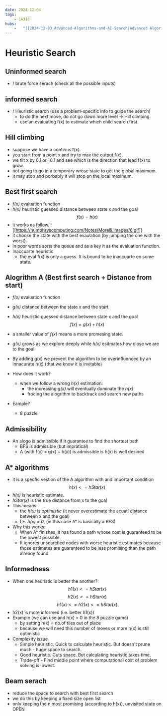 ```yaml
---
date: 2024-12-04 
tags: 
    - CA318
hubs: 
    -   "[[2024-12-03_Advanced-Algorithms-and-AI-Search|Advanced Algorithms and AI Search]]"
---
```


# Heuristic Search

## Uninformed search 
- / brute force serach (check all the possible inputs)

## informed search  
- / Heuristic search (use a problem-specific info to guide the search)
    - to do the next move, do not go down more level -> Hill climbing.
    - use an evaluating f(x) to estimate which child search first.

## Hill climbing
  - suppose we have a continus f(x).
  - you start from a point x and try to max the output f(x).
  - we tilt x by 0.1 or -0.1 and see which is the direction that lead f(x) to grow.
  - not going to go in a temporary wrose state to get the global maximum.
  - it may stop and porbably it will stop on the local maximum.

## Best first search
- *f(x)* evaluation function 
- *h(x)* heuristic guessed distance between state x and the goal
$$
f(x) = h(x)
$$
- it works as follow.
![[https://humphryscomputing.com/Notes/Morelli.images/6.gif]]
- it choose the state with the best evaulation (by jumping the one with the worst).
- in poor words sorts the queue and as a key it as the evaluation function.
- Inaccuarte heuristic
  - the eval f(x) is only a guess. It is bound to be inaccuarte on some state.

## Alogrithm A (Best first search + Distance from start)
- *f(x)* evaluation function 
- *g(x)* distance between the state x and the start
- *h(x)* heuristic guessed distance between state x and the goal
$$
f(x) = g(x) + h(x)
$$
- a smaller value of *f(x)* means a more promesing state.
- *g(x)* grows as we explore deeply while *h(x)* esitmates how close we are to the goal

- By adding g(x) we prevent the algorithm to be overinfluenced by an innacurate h(x) (that we know it is invitable)
- How does it work?
  - when we follow a wrong *h(x)* estimation:
    - the increasing *g(x)* will eventually dominate the *h(x)*
    - frocing the alogrithm to backtrack and search new paths
- Eample?
  - 8 puzzle

## Admissibility
- An alogo is admissible if it guarantee to find the shortest path
  - BFS is admissible (but impratical)
  - A (with f(x) = g(x) + h(x)) is admissible is h(x) is well desined

## A* algorithms
- it is a specfic vestion of the A algorithm with and important condition
$$
h(x) <= hStar(x)
$$
- *h(x)* is heuristic estimate. 
- *hStar(x)* is the true distance from x to the goal
- This means:
  - the *h(x)* is *optimistic* (it never overestimate the acuatl distance between x and the goal)
  - I.E. *h(x) = 0*, (in this case A* is basically a BFS)
- Why this works:
  - When A* finishes, it has found a path whose cost is guaranteed to be the lowest possible.
  - It ignores unsearched nodes with worse heuristic estimates because those estimates are guaranteed to be less promising than the path already found.

## Informedness
- When one heuristic is better the another?
$$
h1(x) <= hStar(x)
$$
$$
h2(x) <= hStar(x)
$$
$$
h1(x) <= h2(x) <= hStar(x)
$$
- h2(x) is more informed (i.e. better h1(x))
- Example (we can use and h(x) > 0 in the 8 puzzle game)
  - by setting h(x) = no.of tiles out of place
  - because we will need this number of moves or more h(x) is still optimistic
- Complexity issue
  - Simple heuristic. Quick to calculate heuristic. But doesn't prune much - huge space to search.
  - Good heuristic. Cuts space. But calculating heuristic takes time.
  - Trade-off - Find middle point where computational cost of problem solving is lowest. 

## Beam serach

- reduce the space to search with best first search 
- we do this by keeping a fixed size open list
- only keeping the n most promising (according to h(x)), unvisited state on OPEN
